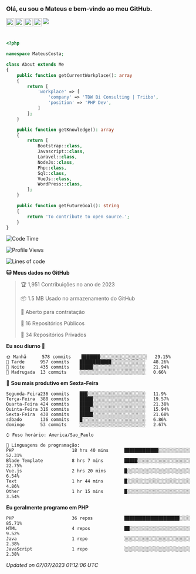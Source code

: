 
### Olá, eu sou o Mateus e bem-vindo ao meu GitHub.

<a href="https://costamateus.com.br/">
  <img align="left" alt="MLC" width="22px" src="https://www.costamateus.com.br/favicon.ico" />
</a>
<a href="https://www.linkedin.com/in/costamateus6/">
  <img align="left" alt="LinkedIn Mateus" width="22px" src="https://cdn.jsdelivr.net/npm/simple-icons@v3/icons/linkedin.svg" />
</a>
<a href="https://www.instagram.com/mateuslc6/">
  <img align="left" alt="Instagram Mateus" width="22px" src="https://cdn.jsdelivr.net/npm/simple-icons@v3/icons/instagram.svg" />
</a>
<a href="https://www.facebook.com/costamateus6/">
  <img align="left" alt="Facebook Mateus" width="22px" src="https://cdn.jsdelivr.net/npm/simple-icons@3.13.0/icons/facebook.svg" />
</a>

![](https://visitor-badge.glitch.me/badge?page_id=costamateus.costamateus)

<br />

```php
<?php

namespace MateusCosta;

class About extends Me
{
    public function getCurrentWorkplace(): array
    {
        return [
            'workplace' => [
                'company' => 'TDW Bi Consulting | Triibo',
                'position' => 'PHP Dev',
            ]
        ];
    }

    public function getKnowledge(): array
    {
        return [
            Bootstrap::class,
            Javascript::class,
            Laravel::class,
            NodeJs::class,
            Php::class,
            Sql::class,
            VueJs::class,
            WordPress::class,
        ];
    }

    public function getFutureGoal(): string
    {
        return 'To contribute to open source.';
    }
}
```

<!--START_SECTION:waka-->
![Code Time](http://img.shields.io/badge/Code%20Time-1%2C453%20hrs%2046%20mins-blue)

![Profile Views](http://img.shields.io/badge/Visualizac%C3%B5es%20do%20perfil-0-blue)

![Lines of code](https://img.shields.io/badge/Desde%20o%20Hello%20World%20eu%20escrevi--2%20Million%20linhas%20de%20c%C3%B3digo-blue)

**🐱 Meus dados no GitHub** 

> 🏆 1,951 Contribuições no ano de 2023
 > 
> 📦 1.5 MB Usado no armazenamento do GitHub 
 > 
> 💼 Aberto para contratação
 > 
> 📜 16 Repositórios Públicos 
 > 
> 🔑 34 Repositórios Privados  
 > 
**Eu sou diurno 🐤** 

```text
🌞 Manhã      578 commits    ███████░░░░░░░░░░░░░░░░░░   29.15% 
🌆 Tarde      957 commits    ████████████░░░░░░░░░░░░░   48.26% 
🌃 Noite      435 commits    █████░░░░░░░░░░░░░░░░░░░░   21.94% 
🌙 Madrugada  13 commits     ░░░░░░░░░░░░░░░░░░░░░░░░░   0.66%

```
📅 **Sou mais produtivo em Sexta-Feira** 

```text
Segunda-Feira236 commits    ███░░░░░░░░░░░░░░░░░░░░░░   11.9% 
Terça-Feira  388 commits    █████░░░░░░░░░░░░░░░░░░░░   19.57% 
Quarta-Feira 424 commits    █████░░░░░░░░░░░░░░░░░░░░   21.38% 
Quinta-Feira 316 commits    ████░░░░░░░░░░░░░░░░░░░░░   15.94% 
Sexta-Feira  430 commits    █████░░░░░░░░░░░░░░░░░░░░   21.68% 
sábado       136 commits    █░░░░░░░░░░░░░░░░░░░░░░░░   6.86% 
domingo      53 commits     ░░░░░░░░░░░░░░░░░░░░░░░░░   2.67%

```


```text
⌚︎ Fuso horário: America/Sao_Paulo

💬 Linguagens de programação: 
PHP                      18 hrs 40 mins      █████████████░░░░░░░░░░░░   52.31% 
Blade Template           8 hrs 7 mins        █████░░░░░░░░░░░░░░░░░░░░   22.75% 
Vue.js                   2 hrs 20 mins       █░░░░░░░░░░░░░░░░░░░░░░░░   6.54% 
Text                     1 hr 44 mins        █░░░░░░░░░░░░░░░░░░░░░░░░   4.86% 
Other                    1 hr 15 mins        █░░░░░░░░░░░░░░░░░░░░░░░░   3.54%

```

**Eu geralmente programo em PHP** 

```text
PHP                      36 repos            █████████████████████░░░░   85.71% 
HTML                     4 repos             ██░░░░░░░░░░░░░░░░░░░░░░░   9.52% 
Java                     1 repo              ░░░░░░░░░░░░░░░░░░░░░░░░░   2.38% 
JavaScript               1 repo              ░░░░░░░░░░░░░░░░░░░░░░░░░   2.38%

```



 *Updated on 07/07/2023 01:12:06 UTC*
<!--END_SECTION:waka-->
